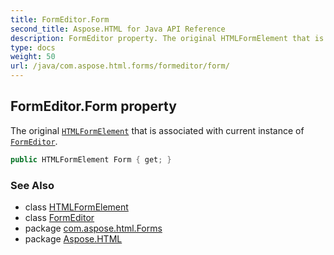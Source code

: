 ```yaml
---
title: FormEditor.Form
second_title: Aspose.HTML for Java API Reference
description: FormEditor property. The original HTMLFormElement that is associated with current instance of FormEditor
type: docs
weight: 50
url: /java/com.aspose.html.forms/formeditor/form/
---
```

## FormEditor.Form property

The original [`HTMLFormElement`](../../../com.aspose.html/htmlformelement/) that is associated with current instance of [`FormEditor`](../).

```java
public HTMLFormElement Form { get; }
```

### See Also

* class [HTMLFormElement](../../../com.aspose.html/htmlformelement/)
* class [FormEditor](../)
* package [com.aspose.html.Forms](../../formeditor/)
* package [Aspose.HTML](../../../)
